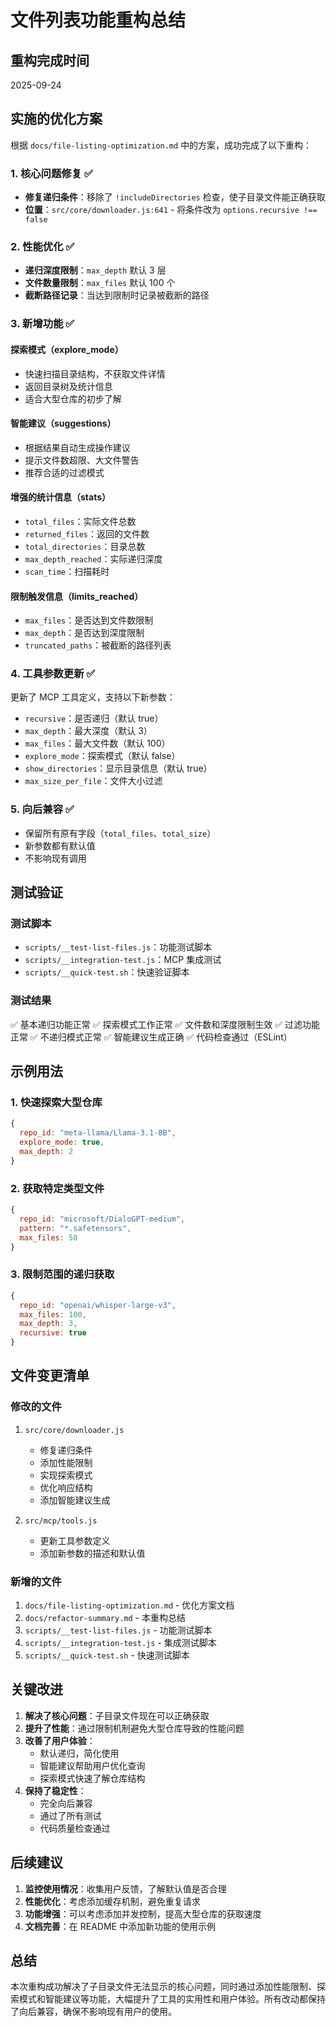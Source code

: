# 文件列表功能重构总结

## 重构完成时间
2025-09-24

## 实施的优化方案

根据 `docs/file-listing-optimization.md` 中的方案，成功完成了以下重构：

### 1. 核心问题修复 ✅
- **修复递归条件**：移除了 `!includeDirectories` 检查，使子目录文件能正确获取
- **位置**：`src/core/downloader.js:641` - 将条件改为 `options.recursive !== false`

### 2. 性能优化 ✅
- **递归深度限制**：`max_depth` 默认 3 层
- **文件数量限制**：`max_files` 默认 100 个
- **截断路径记录**：当达到限制时记录被截断的路径

### 3. 新增功能 ✅

#### 探索模式（explore_mode）
- 快速扫描目录结构，不获取文件详情
- 返回目录树及统计信息
- 适合大型仓库的初步了解

#### 智能建议（suggestions）
- 根据结果自动生成操作建议
- 提示文件数超限、大文件警告
- 推荐合适的过滤模式

#### 增强的统计信息（stats）
- `total_files`：实际文件总数
- `returned_files`：返回的文件数
- `total_directories`：目录总数
- `max_depth_reached`：实际递归深度
- `scan_time`：扫描耗时

#### 限制触发信息（limits_reached）
- `max_files`：是否达到文件数限制
- `max_depth`：是否达到深度限制
- `truncated_paths`：被截断的路径列表

### 4. 工具参数更新 ✅
更新了 MCP 工具定义，支持以下新参数：
- `recursive`：是否递归（默认 true）
- `max_depth`：最大深度（默认 3）
- `max_files`：最大文件数（默认 100）
- `explore_mode`：探索模式（默认 false）
- `show_directories`：显示目录信息（默认 true）
- `max_size_per_file`：文件大小过滤

### 5. 向后兼容 ✅
- 保留所有原有字段（`total_files`、`total_size`）
- 新参数都有默认值
- 不影响现有调用

## 测试验证

### 测试脚本
- `scripts/__test-list-files.js`：功能测试脚本
- `scripts/__integration-test.js`：MCP 集成测试
- `scripts/__quick-test.sh`：快速验证脚本

### 测试结果
✅ 基本递归功能正常
✅ 探索模式工作正常
✅ 文件数和深度限制生效
✅ 过滤功能正常
✅ 不递归模式正常
✅ 智能建议生成正确
✅ 代码检查通过（ESLint）

## 示例用法

### 1. 快速探索大型仓库
```javascript
{
  repo_id: "meta-llama/Llama-3.1-8B",
  explore_mode: true,
  max_depth: 2
}
```

### 2. 获取特定类型文件
```javascript
{
  repo_id: "microsoft/DialoGPT-medium",
  pattern: "*.safetensors",
  max_files: 50
}
```

### 3. 限制范围的递归获取
```javascript
{
  repo_id: "openai/whisper-large-v3",
  max_files: 100,
  max_depth: 3,
  recursive: true
}
```

## 文件变更清单

### 修改的文件
1. `src/core/downloader.js`
   - 修复递归条件
   - 添加性能限制
   - 实现探索模式
   - 优化响应结构
   - 添加智能建议生成

2. `src/mcp/tools.js`
   - 更新工具参数定义
   - 添加新参数的描述和默认值

### 新增的文件
1. `docs/file-listing-optimization.md` - 优化方案文档
2. `docs/refactor-summary.md` - 本重构总结
3. `scripts/__test-list-files.js` - 功能测试脚本
4. `scripts/__integration-test.js` - 集成测试脚本
5. `scripts/__quick-test.sh` - 快速测试脚本

## 关键改进

1. **解决了核心问题**：子目录文件现在可以正确获取
2. **提升了性能**：通过限制机制避免大型仓库导致的性能问题
3. **改善了用户体验**：
   - 默认递归，简化使用
   - 智能建议帮助用户优化查询
   - 探索模式快速了解仓库结构
4. **保持了稳定性**：
   - 完全向后兼容
   - 通过了所有测试
   - 代码质量检查通过

## 后续建议

1. **监控使用情况**：收集用户反馈，了解默认值是否合理
2. **性能优化**：考虑添加缓存机制，避免重复请求
3. **功能增强**：可以考虑添加并发控制，提高大型仓库的获取速度
4. **文档完善**：在 README 中添加新功能的使用示例

## 总结

本次重构成功解决了子目录文件无法显示的核心问题，同时通过添加性能限制、探索模式和智能建议等功能，大幅提升了工具的实用性和用户体验。所有改动都保持了向后兼容，确保不影响现有用户的使用。